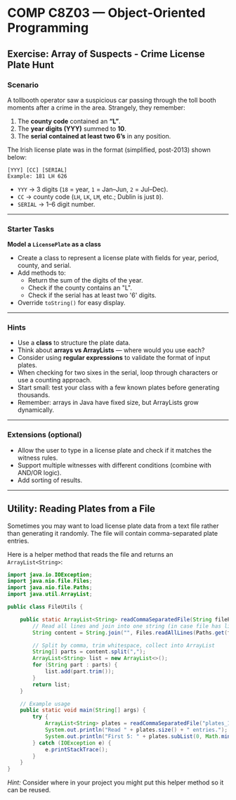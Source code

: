 # COMP C8Z03 — Object-Oriented Programming  
## Exercise: Array of Suspects - Crime License Plate Hunt

### Scenario
A tollbooth operator saw a suspicious car passing through the toll booth moments after a crime in the area. Strangely, they remember:

1. The **county code** contained an **“L”**.  
2. The **year digits (YYY)** summed to **10**.  
3. The **serial contained at least two 6’s** in any position.  

The Irish license plate was in the format (simplified, post-2013) shown below:  

```
[YYY] [CC] [SERIAL]
Example: 181 LH 626
```

- `YYY` → 3 digits (`18` = year, `1` = Jan–Jun, `2` = Jul–Dec).  
- `CC` → county code (`LH`, `LK`, `LM`, etc.; Dublin is just `D`).  
- `SERIAL` → 1–6 digit number.  

---

### Starter Tasks 

**Model a `LicensePlate` as a class**
- Create a class to represent a license plate with fields for year, period, county, and serial.  
- Add methods to:  
  - Return the sum of the digits of the year.  
  - Check if the county contains an "L".  
  - Check if the serial has at least two '6' digits.  
- Override `toString()` for easy display.  

---

### Hints
- Use a **class** to structure the plate data.  
- Think about **arrays vs ArrayLists** — where would you use each?  
- Consider using **regular expressions** to validate the format of input plates.  
- When checking for two sixes in the serial, loop through characters or use a counting approach.  
- Start small: test your class with a few known plates before generating thousands.  
- Remember: arrays in Java have fixed size, but ArrayLists grow dynamically.  

---

### Extensions (optional)
- Allow the user to type in a license plate and check if it matches the witness rules.  
- Support multiple witnesses with different conditions (combine with AND/OR logic).  
- Add sorting of results.  

---

## Utility: Reading Plates from a File

Sometimes you may want to load license plate data from a text file rather than generating it randomly. The file will contain comma-separated plate entries.

Here is a helper method that reads the file and returns an `ArrayList<String>`:

```java
import java.io.IOException;
import java.nio.file.Files;
import java.nio.file.Paths;
import java.util.ArrayList;

public class FileUtils {

    public static ArrayList<String> readCommaSeparatedFile(String filePath) throws IOException {
        // Read all lines and join into one string (in case file has line breaks)
        String content = String.join("", Files.readAllLines(Paths.get(filePath)));

        // Split by comma, trim whitespace, collect into ArrayList
        String[] parts = content.split(",");
        ArrayList<String> list = new ArrayList<>();
        for (String part : parts) {
            list.add(part.trim());
        }
        return list;
    }

    // Example usage
    public static void main(String[] args) {
        try {
            ArrayList<String> plates = readCommaSeparatedFile("plates_10k.txt");
            System.out.println("Read " + plates.size() + " entries.");
            System.out.println("First 5: " + plates.subList(0, Math.min(5, plates.size())));
        } catch (IOException e) {
            e.printStackTrace();
        }
    }
}
```

*Hint:* Consider where in your project you might put this helper method so it can be reused.

